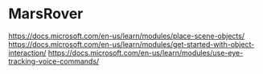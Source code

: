 # MarsRover
https://docs.microsoft.com/en-us/learn/modules/place-scene-objects/
https://docs.microsoft.com/en-us/learn/modules/get-started-with-object-interaction/
https://docs.microsoft.com/en-us/learn/modules/use-eye-tracking-voice-commands/
